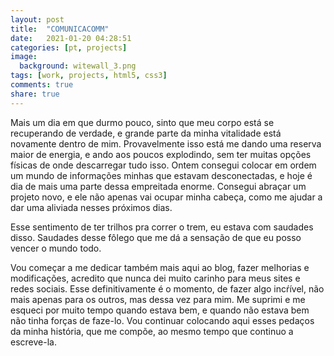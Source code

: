 ```yaml
---
layout: post
title:  "COMUNICACOMM"
date:   2021-01-20 04:28:51
categories: [pt, projects]
image:
  background: witewall_3.png
tags: [work, projects, html5, css3]
comments: true
share: true
---
```

Mais um dia em que durmo pouco, sinto que meu corpo está se recuperando de verdade, e grande parte da minha vitalidade está novamente dentro de mim. Provavelmente isso está me dando uma reserva maior de energia, e ando aos poucos explodindo, sem ter muitas opções físicas de onde descarregar tudo isso. Ontem consegui colocar em ordem um mundo de informações minhas que estavam desconectadas, e hoje é dia de mais uma parte dessa empreitada enorme. Consegui abraçar um projeto novo, e ele não apenas vai ocupar minha cabeça, como me ajudar a dar uma aliviada nesses próximos dias.

Esse sentimento de ter trilhos pra correr o trem, eu estava com saudades disso. Saudades desse fôlego que me dá a sensação de que eu posso vencer o mundo todo.

Vou começar a me dedicar também mais aqui ao blog, fazer melhorias e modificações, acredito que nunca dei muito carinho para meus sites e redes sociais. Esse definitivamente é o momento, de fazer algo incŕível, não mais apenas para os outros, mas dessa vez para mim. Me suprimi e me esqueci por muito tempo quando estava bem, e quando não estava bem não tinha forças de faze-lo. Vou continuar colocando aqui esses pedaços da minha história, que me compõe, ao mesmo tempo que continuo a escreve-la.